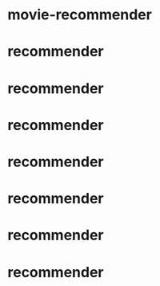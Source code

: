# movie-recommender
# recommender
# recommender
# recommender
# recommender
# recommender
# recommender
# recommender
